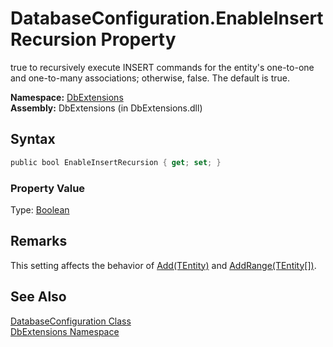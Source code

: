 DatabaseConfiguration.EnableInsertRecursion Property
====================================================
true to recursively execute INSERT commands for the entity's one-to-one and one-to-many associations; otherwise, false. The default is true.

**Namespace:** [DbExtensions][1]  
**Assembly:** DbExtensions (in DbExtensions.dll)

Syntax
------

```csharp
public bool EnableInsertRecursion { get; set; }
```

### Property Value
Type: [Boolean][2]

Remarks
-------
 This setting affects the behavior of [Add(TEntity)][3] and [AddRange(TEntity[])][4]. 

See Also
--------
[DatabaseConfiguration Class][5]  
[DbExtensions Namespace][1]  

[1]: ../README.md
[2]: http://msdn.microsoft.com/en-us/library/a28wyd50
[3]: ../SqlTable_1/Add.md
[4]: ../SqlTable_1/AddRange_1.md
[5]: README.md